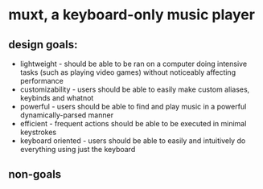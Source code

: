 # muxt, a keyboard-only music player

## design goals:
- lightweight - should be able to be ran on a computer doing intensive tasks (such as playing video games) without noticeably affecting performance
- customizability - users should be able to easily make custom aliases, keybinds and whatnot
- powerful - users should be able to find and play music in a powerful dynamically-parsed manner
- efficient - frequent actions should be able to be executed in minimal keystrokes
- keyboard oriented - users should be able to easily and intuitively do everything using just the keyboard

## non-goals